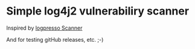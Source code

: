# Simple log4j2 vulnerabiliry scanner
Inspired by [logpresso Scanner](https://github.com/logpresso/CVE-2021-44228-Scanner)

And for testing gitHub releases, etc. ;-)